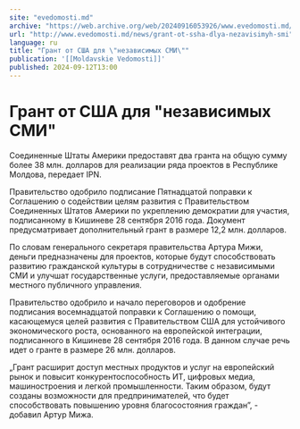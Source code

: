 ```yaml
---
site: "evedomosti.md"
archive: "https://web.archive.org/web/20240916053926/www.evedomosti.md/news/grant-ot-ssha-dlya-nezavisimyh-smi"
url: "http://www.evedomosti.md/news/grant-ot-ssha-dlya-nezavisimyh-smi"
language: ru
title: "Грант от США для \"независимых СМИ\""
publication: '[[Moldavskie Vedomosti]]'
published: 2024-09-12T13:00
---
```


# Грант от США для "независимых СМИ"

Соединенные Штаты Америки предоставят два гранта на общую сумму более 38 млн. долларов для реализации ряда проектов в Республике Молдова, передает IPN.

Правительство одобрило подписание Пятнадцатой поправки к Соглашению о содействии целям развития с Правительством Соединенных Штатов Америки по укреплению демократии для участия, подписанному в Кишиневе 28 сентября 2016 года. Документ предусматривает дополнительный грант в размере 12,2 млн. долларов.

По словам генерального секретаря правительства Артура Мижи, деньги предназначены для проектов, которые будут способствовать развитию гражданской культуры в сотрудничестве с независимыми СМИ и улучшат государственные услуги, предоставляемые органами местного публичного управления.

Правительство одобрило и начало переговоров и одобрение подписания восемнадцатой поправки к Соглашению о помощи, касающемуся целей развития с Правительством США для устойчивого экономического роста, основанного на европейской интеграции, подписанного в Кишиневе 28 сентября 2016 года. В данном случае речь идет о гранте в размере 26 млн. долларов.

„Грант расширит доступ местных продуктов и услуг на европейский рынок и повысит конкурентоспособность ИТ, цифровых медиа, машиностроения и легкой промышленности. Таким образом, будут созданы возможности для предпринимателей, что будет способствовать повышению уровня благосостояния граждан”, - добавил Артур Мижа.